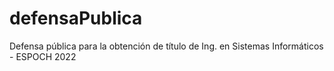 # defensaPublica
Defensa pública para la obtención de título de Ing. en Sistemas Informáticos - ESPOCH 2022
